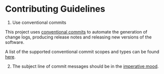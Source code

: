 # Contributing Guidelines

1) Use conventional commits

This project uses [conventional commits](https://www.conventionalcommits.org/en/v1.0.0/) to automate the generation of change logs, producing release notes and releasing new versions of the software.

A list of the supported conventional commit scopes and types can be found [here](/docs/CONTRIB_CONVENTIONAL_COMMITS.md).

2) The subject line of commit messages should be in the [imperative mood](https://chris.beams.io/posts/git-commit/#imperative).
